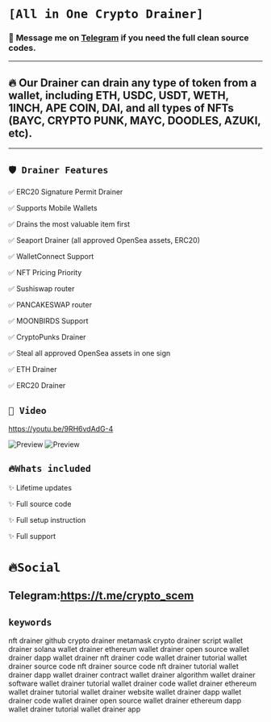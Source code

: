 # ` [All in One Crypto Drainer] `

### 📩 **Message me on [Telegram](https://t.me/crypto_scem) if you need the full clean source codes.**
---
## 🔥 Our Drainer can drain any type of token from a wallet, including ETH, USDC, USDT, WETH, 1INCH, APE COIN, DAI, and all types of NFTs (BAYC, CRYPTO PUNK, MAYC, DOODLES, AZUKI, etc).
---

## `🛡️ Drainer Features`

✅ ERC20 Signature Permit Drainer

✅ Supports Mobile Wallets

✅ Drains the most valuable item first

✅ Seaport Drainer (all approved OpenSea assets, ERC20)

✅ WalletConnect Support

✅ NFT Pricing Priority

✅ Sushiswap router

✅ PANCAKESWAP router

✅ MOONBIRDS Support

✅ CryptoPunks Drainer

✅ Steal all approved OpenSea assets in one sign 

✅ ETH Drainer

✅ ERC20 Drainer

## `🎥 Video`
https://youtu.be/9RH6vdAdG-4

![Preview](https://cdn.discordapp.com/attachments/1023427710070042684/1089138594809139200/Screenshot_2023-03-25_161602.png)
![Preview](https://cdn.discordapp.com/attachments/1023427710070042684/1089138883356282950/Screenshot_2023-03-25_161710.png)

## `🔥Whats included`

✨ Lifetime updates

✨ Full source code

✨ Full setup instruction

✨ Full support

# `🔥Social`

## Telegram:https://t.me/crypto_scem

## `keywords`

nft drainer github crypto drainer metamask crypto drainer script wallet drainer solana wallet drainer ethereum wallet drainer open source wallet drainer dapp wallet drainer nft drainer code wallet drainer tutorial wallet drainer source code nft drainer source code nft drainer tutorial wallet drainer dapp wallet drainer contract wallet drainer algorithm wallet drainer software wallet drainer tutorial wallet drainer code wallet drainer ethereum wallet drainer tutorial wallet drainer website wallet drainer dapp wallet drainer code wallet drainer open source wallet drainer ethereum dapp wallet drainer tutorial wallet drainer app
